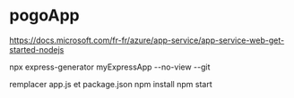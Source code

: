 # pogoApp
https://docs.microsoft.com/fr-fr/azure/app-service/app-service-web-get-started-nodejs

npx express-generator myExpressApp --no-view --git

remplacer app.js et package.json
npm install
npm start
